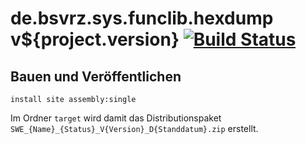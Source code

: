 de.bsvrz.sys.funclib.hexdump v${project.version} [![Build Status](https://travis-ci.org/datenverteiler/de.bsvrz.sys.funclib.hexdump.svg?branch=master)](https://travis-ci.org/datenverteiler/de.bsvrz.sys.funclib.hexdump)
=================


Bauen und Veröffentlichen
-------------------------

    install site assembly:single

Im Ordner `target` wird damit das Distributionspaket
`SWE_{Name}_{Status}_V{Version}_D{Standdatum}.zip` erstellt.
